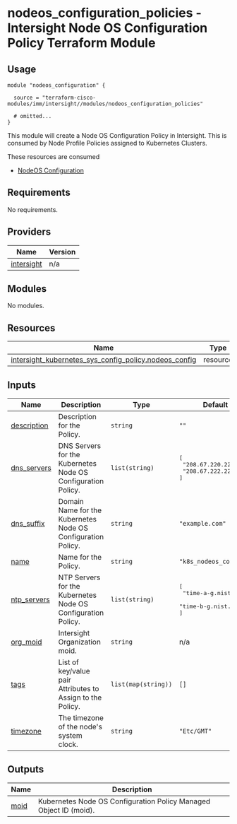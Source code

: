 # nodeos_configuration_policies - Intersight Node OS Configuration Policy Terraform Module

## Usage

```hcl
module "nodeos_configuration" {

  source = "terraform-cisco-modules/imm/intersight//modules/nodeos_configuration_policies"

  # omitted...
}
```

This module will create a Node OS Configuration Policy in Intersight.  This is consumed by Node Profile Policies assigned to Kubernetes Clusters.  

These resources are consumed

* [NodeOS Configuration](https://registry.terraform.io/providers/CiscoDevNet/intersight/latest/docs/resources/kubernetes_sys_config_policy)

<!-- BEGINNING OF PRE-COMMIT-TERRAFORM DOCS HOOK -->
## Requirements

No requirements.

## Providers

| Name | Version |
|------|---------|
| <a name="provider_intersight"></a> [intersight](#provider\_intersight) | n/a |

## Modules

No modules.

## Resources

| Name | Type |
|------|------|
| [intersight_kubernetes_sys_config_policy.nodeos_config](https://registry.terraform.io/providers/CiscoDevNet/intersight/latest/docs/resources/kubernetes_sys_config_policy) | resource |

## Inputs

| Name | Description | Type | Default | Required |
|------|-------------|------|---------|:--------:|
| <a name="input_description"></a> [description](#input\_description) | Description for the Policy. | `string` | `""` | no |
| <a name="input_dns_servers"></a> [dns\_servers](#input\_dns\_servers) | DNS Servers for the Kubernetes Node OS Configuration Policy. | `list(string)` | <pre>[<br>  "208.67.220.220",<br>  "208.67.222.222"<br>]</pre> | no |
| <a name="input_dns_suffix"></a> [dns\_suffix](#input\_dns\_suffix) | Domain Name for the Kubernetes Node OS Configuration Policy. | `string` | `"example.com"` | no |
| <a name="input_name"></a> [name](#input\_name) | Name for the Policy. | `string` | `"k8s_nodeos_config"` | no |
| <a name="input_ntp_servers"></a> [ntp\_servers](#input\_ntp\_servers) | NTP Servers for the Kubernetes Node OS Configuration Policy. | `list(string)` | <pre>[<br>  "time-a-g.nist.gov",<br>  "time-b-g.nist.gov"<br>]</pre> | no |
| <a name="input_org_moid"></a> [org\_moid](#input\_org\_moid) | Intersight Organization moid. | `string` | n/a | yes |
| <a name="input_tags"></a> [tags](#input\_tags) | List of key/value pair Attributes to Assign to the Policy. | `list(map(string))` | `[]` | no |
| <a name="input_timezone"></a> [timezone](#input\_timezone) | The timezone of the node's system clock. | `string` | `"Etc/GMT"` | no |

## Outputs

| Name | Description |
|------|-------------|
| <a name="output_moid"></a> [moid](#output\_moid) | Kubernetes Node OS Configuration Policy Managed Object ID (moid). |
<!-- END OF PRE-COMMIT-TERRAFORM DOCS HOOK -->

